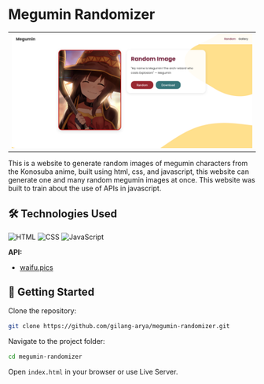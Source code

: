 # Megumin Randomizer

<table>
  <tr>
    <td align="center">
      <img src="https://github.com/gilang-arya/assets-repo/blob/main/projects/previews/megumin-randomizer.png?raw=true" alt="Screenshot" />
    </td>
  </tr>
</table>

This is a website to generate random images of megumin characters from the Konosuba anime, built using html, css, and javascript, this website can generate one and many random megumin images at once. This website was built to train about the use of APIs in javascript.

## 🛠️ Technologies Used

![HTML](https://img.shields.io/badge/-HTML5-E34F26?style=for-the-badge&logo=html5&logoColor=white)
![CSS](https://img.shields.io/badge/-CSS3-1572B6?style=for-the-badge&logo=css3&logoColor=white)
![JavaScript](https://img.shields.io/badge/-JavaScript-F7DF1E?style=for-the-badge&logo=javascript&logoColor=black)

**API:**

- [waifu.pics](https://waifu.pics/)

## 🚀 Getting Started

Clone the repository:

```bash
git clone https://github.com/gilang-arya/megumin-randomizer.git
```

Navigate to the project folder:

```bash
cd megumin-randomizer
```

Open `index.html` in your browser or use Live Server.
